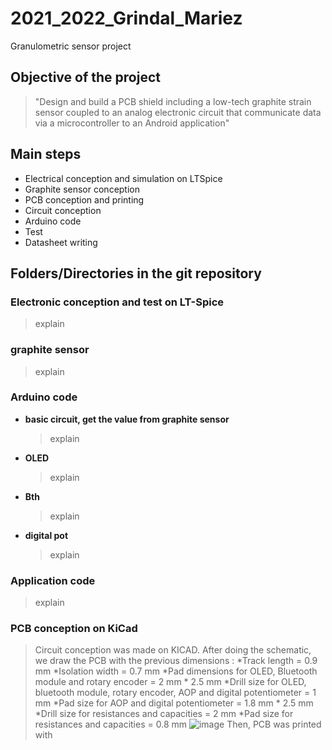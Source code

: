 # 2021_2022_Grindal_Mariez

Granulometric sensor project

## Objective of the project
> "Design and build a PCB shield including a low-tech graphite strain sensor coupled to an analog electronic circuit that communicate data via a microcontroller to an Android application"

## Main steps
* Electrical conception and simulation on LTSpice
* Graphite sensor conception
* PCB conception and printing
* Circuit conception
* Arduino code
* Test
* Datasheet writing

## Folders/Directories in the git repository

### Electronic conception and test on LT-Spice
> explain 
### graphite sensor
> explain
### Arduino code
* **basic circuit, get the value from graphite sensor**
    > explain
* **OLED**
    > explain
* **Bth** 
    > explain
* **digital pot**
    > explain

### Application code
> explain
### PCB conception on KiCad
> Circuit conception was made on KICAD. After doing the schematic, we draw the PCB with the previous dimensions :
> *Track length = 0.9 mm
> *Isolation width = 0.7 mm
> *Pad dimensions for OLED, Bluetooth module and rotary encoder = 2 mm * 2.5 mm
> *Drill size for OLED, bluetooth module, rotary encoder, AOP and digital potentiometer = 1 mm
> *Pad size for AOP and digital potentiometer = 1.8 mm * 2.5 mm
> *Drill size for resistances and capacities = 2 mm
> *Pad size for resistances and capacities = 0.8 mm
> ![image](https://user-images.githubusercontent.com/95586528/160405697-4437e986-bbf9-4ef6-8740-eef16d24775e.png)
> Then, PCB was printed with 
